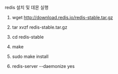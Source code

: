 redis 설치 및 데몬 실행

1. wget http://download.redis.io/redis-stable.tar.gz

2. tar xvzf redis-stable.tar.gz

3. cd redis-stable

4. make

5. sudo make install

6. redis-server --daemonize yes

